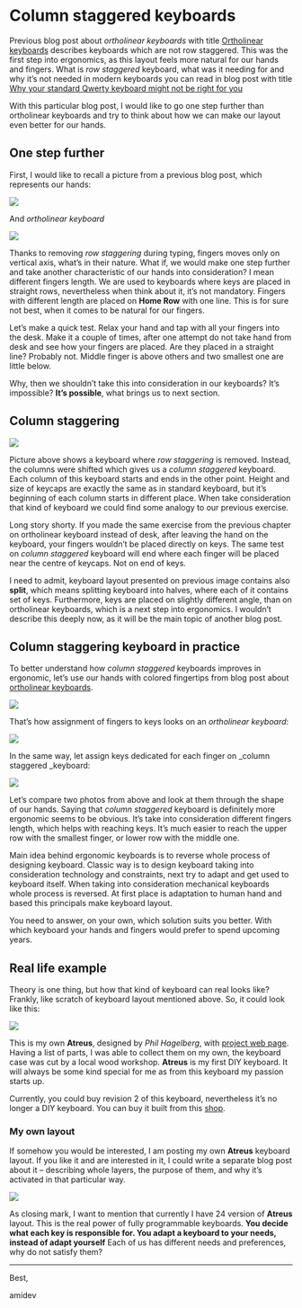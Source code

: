 # Column staggered keyboards


Previous blog post about _ortholinear keyboards_ with title [Ortholinear keyboards](https://github.com/amidevtech/blog/blob/main/en/posts/6_ortholinear_keyboards/index.md) describes keyboards which are not row staggered. This was the first step into ergonomics, as this layout feels more natural for our hands and fingers. What is _row staggered_ keyboard, what was it needing for and why it’s not needed in modern keyboards you can read in blog post with title [Why your standard Qwerty keyboard might not be right for you](https://github.com/amidevtech/blog/blob/main/en/posts/5_your_keyboard_might_not_be_right_for_you/index.md)

With this particular blog post, I would like to go one step further than ortholinear keyboards and try to think about how we can make our layout even better for our hands.

## One step further
First, I would like to recall a picture from a previous blog post, which represents our hands:

![](./7_hand_fingers_blank.png)

And _ortholinear keyboard_

![](7_adox_my_layout.png)

Thanks to removing _row staggering_ during typing, fingers moves only on vertical axis, what’s in their nature. What if, we would make one step further and take another characteristic of our hands into consideration? I mean different fingers length. We are used to keyboards where keys are placed in straight rows, nevertheless when think about it, it’s not mandatory. Fingers with different length are placed on **Home Row** with one line. This is for sure not best, when it comes to be natural for our fingers. 

Let’s make a quick test. Relax your hand and tap with all your fingers into the desk. Make it a couple of times, after one attempt do not take hand from desk and see how your fingers are placed. Are they placed in a straight line? Probably not. Middle finger is above others and two smallest one are little below.

Why, then we shouldn’t take this into consideration in our keyboards? It’s impossible? **It’s possible**, what brings us to next section. 

## Column staggering

![](7_atreus_default_layout.png)

Picture above shows a keyboard where _row staggering_ is removed. Instead, the columns were shifted which gives us a _column staggered_ keyboard. Each column of this keyboard starts and ends in the other point. Height and size of keycaps are exactly the same as in standard keyboard, but it’s beginning of each column starts in different place. When take consideration that kind of keyboard we could find some analogy to our previous exercise.  

Long story shorty. If you made the same exercise from the previous chapter on ortholinear keyboard instead of desk, after leaving the hand on the keyboard, your fingers wouldn’t be placed directly on keys. The same test on _column staggered_ keyboard will end where each finger will be placed near the centre of keycaps. Not on end of keys. 

I need to admit, keyboard layout presented on previous image contains also **split**, which means splitting keyboard into halves, where each of it contains set of keys. Furthermore, keys are placed on slightly different angle, than on ortholinear keyboards, which is a next step into ergonomics. I wouldn’t describe this deeply now, as it will be the main topic of another blog post.


## Column staggering keyboard in practice
To better understand how _column staggered_ keyboards improves in ergonomic, let’s use our hands with colored fingertips from blog post about [ortholinear keyboards](https://github.com/amidevtech/blog/blob/main/en/posts/6_ortholinear_keyboards/index.md).

![](./7_hand_fingers.jpeg)

That’s how assignment of fingers to keys looks on an _ortholinear keyboard_:

![](./7_orto_finger_placement.jpeg)

In the same way, let assign keys dedicated for each finger on _column staggered _keyboard:

![](./7_atreus_finger_placement.jpeg)

Let’s compare two photos from above and look at them through the shape of our hands. Saying that _column staggered_ keyboard is definitely more ergonomic seems to be obvious. It’s take into consideration different fingers length, which helps with reaching keys. It’s much easier to reach the upper row with the smallest finger, or lower row with the middle one. 


Main idea behind ergonomic keyboards is to reverse whole process of designing keyboard. Classic way is to design keyboard taking into consideration technology and constraints, next try to adapt and get used to keyboard itself. When taking into consideration mechanical keyboards whole process is reversed. At first place is adaptation to human hand and based this principals make keyboard layout.
	

You need to answer, on your own, which solution suits you better. With which keyboard your hands and fingers would prefer to spend upcoming years.

## Real life example
Theory is one thing, but how that kind of keyboard can real looks like? Frankly, like scratch of keyboard layout mentioned above. So, it could look like this:

![](./7_my_atreus.jpeg)

This is my own **Atreus**, designed by _Phil Hagelberg_, with [project web page](https://github.com/technomancy/atreus). Having a list of parts, I was able to collect them on my own, the keyboard case was cut by a local wood workshop. **Atreus** is my first DIY keyboard. It will always be some kind special for me as from this keyboard my passion starts up.

Currently, you could buy revision 2 of this keyboard, nevertheless it’s no longer a DIY keyboard. You can buy it built from this [shop](https://shop.keyboard.io/products/keyboardio-atreus).


### My own layout
If somehow you would be interested, I am posting my own **Atreus** keyboard layout. If you like it and are interested in it, I could write a separate blog post about it – describing whole layers, the purpose of them, and why it’s activated in that particular way.


![](./7_atreus_my_keymap.png)

As closing mark, I want to mention that currently I have 24 version of **Atreus** layout. This is the real power of fully programmable keyboards. **You decide what each key is responsible for. You adapt a keyboard to your needs, instead of adapt yourself** Each of us has different needs and preferences, why do not satisfy them?


---

Best,

amidev 
